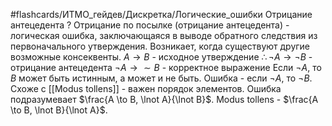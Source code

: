 #flashcards/ИТМО_гейдев/Дискретка/Логические_ошибки
Отрицание антецедента
?
Отрицание по посылке (отрицание антецедента) - логическая ошибка, заключающаяся в выводе обратного следствия из первоначального утверждения. Возникает, когда существуют другие возможные консеквенты.
$A \to B$ - исходное утверждение
$\therefore \lnot A \to \lnot B$ - отрицание антецедента
$\lnot A \to \sim B$ - корректное выражение
Если $\lnot A$, то $B$ может быть истинным, а может и не быть. Ошибка - если $\lnot A$, то $\lnot B$.
Схоже с [[Modus tollens]] - важен порядок элементов.
Ошибка подразумевает $\frac{A \to B, \lnot A}{\lnot B}$.
Modus tollens - $\frac{A \to B, \lnot B}{\lnot A}$.

